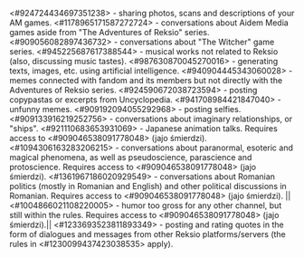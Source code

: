 <#924724434697351238> - sharing photos, scans and descriptions of your AM games.
<#1178965171587272724> - conversations about Aidem Media games aside from "The Adventures of Reksio" series.
<#909056082897436732> - conversations about "The Witcher" game series.
<#945225687617388544> - musical works not related to Reksio (also, discussing music tastes).
<#987630870045270016> - generating texts, images, etc. using artificial intelligence.
<#940904445343060028> - memes connected with fandom and its members but not directly with the Adventures of Reksio series.
<#924590672038723594> - posting copypastas or excerpts from Uncyclopedia.
<#941708984421847040> - unfunny memes.
<#909192094055292968> - posting selfies.
<#909133916219252756> - conversations about imaginary relationships, or "ships".
<#921110683653931069> - Japanese animation talks. Requires access to <#909046538091778048> (jajo śmierdzi).
<#1094306163283206215> - conversations about paranormal, esoteric and magical phenomena, as well as pseudoscience, parascience and protoscience. Requires access to <#909046538091778048> (jajo śmierdzi).
<#1361967186020929549> - conversations about Romanian politics (mostly in Romanian and English) and other political discussions in Romanian. Requires access to <#909046538091778048> (jajo śmierdzi).
||<#1004866021108220005> - humor too gross for any other channel, but still within the rules. Requires access to <#909046538091778048> (jajo śmierdzi).||
<#1233693523811893349> - posting and rating quotes in the form of dialogues and messages from other Reksio platforms/servers (the rules in <#1230099437423038535> apply).
